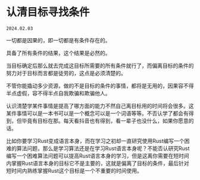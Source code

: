 # 认清目标寻找条件
`2024.02.03`

一切都是因果的，即一切都是有条件存在的。

具备了所有条件的结果，这个结果是必然的。

当目标确定后那么就去完成这目标所需要的所有条件就行了，而偏离目标的条件的努力对于目标而言都是徒劳的，这点是必须清楚的。

不管你能撬动多少资源，做的不是目标的条件的事情，都将是无用的，因果容不得半点虚假，容不得半点自我欺骗和欺骗他人。


认识清楚学某件事情是提高了哪方面的能力不然自己离目标用的时间将会很多。这某件事情可以是一本书可以是一个概念可以是一个词语等等。不否认学了都会有得到，但毕竟有目标在那。每天看抖音也有得到，看一辈子也没什么，如果你愿意的话。

比如你要学习Rust变成语言本身，而在学习之初却一直研究使用Rust编写一个困难的算法问题，那么是学习算法还是在学习Rust语言本身呢？不能否认研究Rust编写一个困难算法问题可以提高Rust语言本身的学习，但是这离你需要在短时间内掌握Rust语言本身的目标它不是主要的，这就是偏离了目标的条件，最后针对短时间内熟练掌握Rust这个目标是一个不重要的时间使用。
